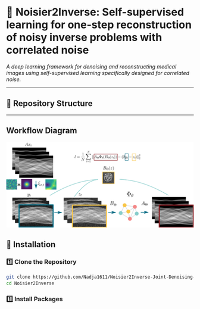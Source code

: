 # 📜 Noisier2Inverse: Self-supervised learning for one-step reconstruction of noisy inverse problems with correlated noise

*A deep learning framework for denoising and reconstructing medical images using self-supervised learning specifically designed for correlated noise.*



---

## 📂 Repository Structure  

---
## Workflow Diagram
![Noisier2Inverse Workflow](n2i_workflow.png)


## 🚀 Installation  
### **1️⃣ Clone the Repository**  
```bash
git clone https://github.com/Nadja1611/Noisier2Inverse-Joint-Denoising-and-Reconstruction-of-correlated-noise.git
cd Noisier2Inverse
```
### **1️⃣ Install Packages**  


